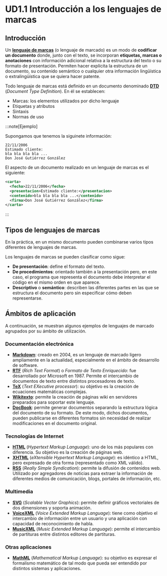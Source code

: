 # UD1.1 Introducción a los lenguajes de marcas

## Introducción

Un [**lenguaje de marcas**](https://es.wikipedia.org/wiki/Lenguaje_de_marcado) (o lenguaje de marcado) es un modo de **codificar un documento** donde, junto con el texto, se incorporan **etiquetas, marcas o anotaciones** con información adicional relativa a la estructura del texto o su formato de presentación. Permiten hacer explícita la estructura de un documento, su contenido semántico o cualquier otra información lingüística o extralingüística que se quiera hacer patente.

Todo lenguaje de marcas está definido en un documento denominado [**DTD**](https://es.wikipedia.org/wiki/Definici%C3%B3n_de_tipo_de_documento) (*Document Type Definition*). En él se establecen:

- Marcas: los elementos utilizados por dicho lenguaje  
- Etiquetas y atributos  
- Sintaxis  
- Normas de uso

:::note[Ejemplo]

Supongamos que tenemos la siguinete información:

```plaintext
22/11/2006
Estimado cliente:
bla bla bla bla ...
Don José Gutiérrez González
```

El aspecto de un documento realizado en un lenguaje de marcas es el siguiente:

```xml
<carta>
  <fecha>22/11/2006</fecha>
  <presentacion>Estimado cliente:</presentacion>
  <contenido>bla bla bla bla ...</contenido>
  <firma>Don José Gutiérrez González</firma>
</carta>
```

:::

## Tipos de lenguajes de marcas

En la práctica, en un mismo documento pueden combinarse varios tipos diferentes de lenguajes de marcas.

Los lenguajes de marcas se pueden clasificar como sigue:

- **De presentación**: define el formato del texto.  
- **De procedimientos**: orientado también a la presentación pero, en este caso, el programa que representa el documento debe interpretar el código en el mismo orden en que aparece.  
- **Descriptivo** o **semántico**: describen las diferentes partes en las que se estructura el documento pero sin especificar cómo deben representarse.

## Ámbitos de aplicación

A continuación, se muestran algunos ejemplos de lenguajes de marcado agrupados por su ámbito de utilización.

### Documentación electrónica

- [**Markdown**](https://es.wikipedia.org/wiki/Markdown): creado en 2004, es un lenguaje de marcado ligero ampliamente en la actualidad, especialmente en el ámbito de desarrollo de software.  
- [**RTF**](https://es.wikipedia.org/wiki/Rich_Text_Format) (*Rich Text Format*) o *Formato de Texto Enriquecido*: fue desarrollado por Microsoft en 1987\. Permite el intercambio de documentos de texto entre distintos procesadores de texto.  
- [**TeX**](https://es.wikipedia.org/wiki/TeX) (*Text EXecutive processor*): su objetivo es la creación de ecuaciones matemáticas complejas.  
- [**Wikitexto**](https://es.wikipedia.org/wiki/Wikitexto): permite la creación de páginas wiki en servidores preparados para soportar este lenguaje.  
- [**DocBook**](https://es.wikipedia.org/wiki/DocBook): permite generar documentos separando la estructura lógica del documento de su formato. De este modo, dichos documentos, pueden publicarse en diferentes formatos sin necesidad de realizar modificaciones en el documento original.

### Tecnologías de Internet

- [**HTML**](https://es.wikipedia.org/wiki/HTML) (*Hypertext Markup Language*): uno de los más populares con diferencia. Su objetivo es la creación de páginas web.  
- [**XHTML**](https://es.wikipedia.org/wiki/XHTML) (*eXtensible Hypertext Markup Language*): es idéntico a HTML, pero expresado de otra forma (representado como XML válido).  
- [**RSS**](https://es.wikipedia.org/wiki/RSS) (*Really Simple Syndication*): permite la difusión de contenidos web. Utilizado por agregadores de noticias para extraer la información de diferentes medios de comunicación, blogs, portales de información, etc.

### Multimedia

- [**SVG**](https://es.wikipedia.org/wiki/Gr%C3%A1ficos_vectoriales_escalables) (*Scalable Vector Graphics*): permite definir gráficos vectoriales de dos dimensiones y soporta animación.  
- [**VoiceXML**](https://en.wikipedia.org/wiki/VoiceXML) (*Voice Extended Markup Language*): tiene como objetivo el intercambio de información entre un usuario y una aplicación con capacidad de reconocimiento de habla.  
- [**MusicXML**](https://es.wikipedia.org/wiki/Musicxml) (*Music Extended Markup Language*): permite el intercambio de partituras entre distintos editores de partituras.

### Otras aplicaciones

- [**MathML**](https://es.wikipedia.org/wiki/MathML) (*Mathematical Markup Language*): su objetivo es expresar el formalismo matemático de tal modo que pueda ser entendido por distintos sistemas y aplicaciones.  
